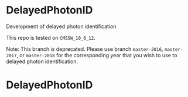 # DelayedPhotonID
Development of delayed photon identification

This repo is tested on `CMSSW_10_6_12`.

Note: This branch is deprecated. Please use branch `master-2016`, `master-2017`, or `master-2018` for the corresponding year that you wish to use to delayed photon identification.
# DelayedPhotonID
